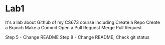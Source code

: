 # Lab1
It's a lab about Github of my CS673 course including 
  Create a Repo
  Create a Branch
  Make a Commit
  Open a Pull Request
  Merge Pull Request
  
Step 5 - Change README
Step 8 - Change README, Check git status
